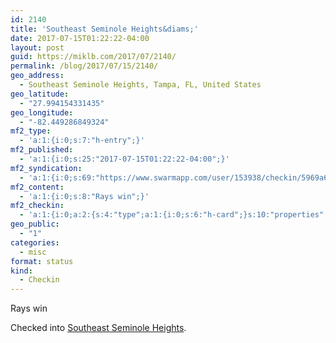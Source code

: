 ```yaml
---
id: 2140
title: 'Southeast Seminole Heights&diams;'
date: 2017-07-15T01:22:22-04:00
layout: post
guid: https://miklb.com/2017/07/2140/
permalink: /blog/2017/07/15/2140/
geo_address:
  - Southeast Seminole Heights, Tampa, FL, United States
geo_latitude:
  - "27.994154331435"
geo_longitude:
  - "-82.449286849324"
mf2_type:
  - 'a:1:{i:0;s:7:"h-entry";}'
mf2_published:
  - 'a:1:{i:0;s:25:"2017-07-15T01:22:22-04:00";}'
mf2_syndication:
  - 'a:1:{i:0;s:69:"https://www.swarmapp.com/user/153938/checkin/5969a68ef1fdaf44eaa1c445";}'
mf2_content:
  - 'a:1:{i:0;s:8:"Rays win";}'
mf2_checkin:
  - 'a:1:{i:0;a:2:{s:4:"type";a:1:{i:0;s:6:"h-card";}s:10:"properties";a:8:{s:4:"name";a:1:{i:0;s:26:"Southeast Seminole Heights";}s:3:"url";a:1:{i:0;s:49:"https://foursquare.com/v/4c56288c19a3be9a2cbc0b89";}s:3:"tel";a:1:{i:0;s:14:"(813) 238-5677";}s:8:"latitude";a:1:{i:0;d:27.994154331434999;}s:9:"longitude";a:1:{i:0;d:-82.449286849323997;}s:8:"locality";a:1:{i:0;s:5:"Tampa";}s:6:"region";a:1:{i:0;s:2:"FL";}s:12:"country-name";a:1:{i:0;s:13:"United States";}}}}'
geo_public:
  - "1"
categories:
  - misc
format: status
kind:
  - Checkin
---
```

Rays win
<p>Checked into <a class="h-card p-location" href="https://foursquare.com/v/4c56288c19a3be9a2cbc0b89">Southeast Seminole Heights</a>.</p>